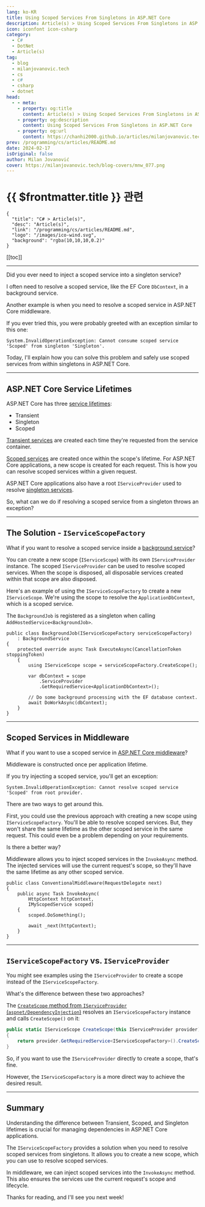 ```yaml
---
lang: ko-KR
title: Using Scoped Services From Singletons in ASP.NET Core
description: Article(s) > Using Scoped Services From Singletons in ASP.NET Core
icon: iconfont icon-csharp
category: 
  - C#
  - DotNet
  - Article(s)
tag: 
  - blog
  - milanjovanovic.tech
  - cs
  - c#
  - csharp
  - dotnet
head:
  - - meta:
    - property: og:title
      content: Article(s) > Using Scoped Services From Singletons in ASP.NET Core
    - property: og:description
      content: Using Scoped Services From Singletons in ASP.NET Core
    - property: og:url
      content: https://chanhi2000.github.io/articles/milanjovanovic.tech/using-scoped-services-from-singletons-in-aspnetcore.html
prev: /programming/cs/articles/README.md
date: 2024-02-17
isOriginal: false
author: Milan Jovanović
cover: https://milanjovanovic.tech/blog-covers/mnw_077.png
---
```


# {{ $frontmatter.title }} 관련

```component VPCard
{
  "title": "C# > Article(s)",
  "desc": "Article(s)",
  "link": "/programming/cs/articles/README.md",
  "logo": "/images/ico-wind.svg",
  "background": "rgba(10,10,10,0.2)"
}
```

[[toc]]

---

<SiteInfo
  name="Using Scoped Services From Singletons in ASP.NET Core"
  desc="Did you ever need to inject a scoped service into a singleton service? I'll explain how you can solve this problem and safely use scoped services from within singletons in ASP.NET Core."
  url="https://milanjovanovic.tech/blog/using-scoped-services-from-singletons-in-aspnetcore/"
  logo="https://milanjovanovic.tech/profile_favicon.png"
  preview="https://milanjovanovic.tech/blog-covers/mnw_077.png"/>

Did you ever need to inject a scoped service into a singleton service?

I often need to resolve a scoped service, like the EF Core `DbContext`, in a background service.

Another example is when you need to resolve a scoped service in ASP.NET Core middleware.

If you ever tried this, you were probably greeted with an exception similar to this one:

```
System.InvalidOperationException: Cannot consume scoped service 'Scoped' from singleton 'Singleton'.
```

Today, I'll explain how you can solve this problem and safely use scoped services from within singletons in ASP.NET Core.

---

## ASP.NET Core Service Lifetimes

ASP.NET Core has three [<FontIcon icon="fa-brands fa-microsoft"/>service lifetimes](https://learn.microsoft.com/en-us/dotnet/core/extensions/dependency-injection#service-lifetimes):

- Transient
- Singleton
- Scoped

[<FontIcon icon="fa-brands fa-microsoft"/>Transient services](https://learn.microsoft.com/en-us/dotnet/core/extensions/dependency-injection#transient) are created each time they're requested from the service container.

[<FontIcon icon="fa-brands fa-microsoft"/>Scoped services](https://learn.microsoft.com/en-us/dotnet/core/extensions/dependency-injection#scoped) are created once within the scope's lifetime. For ASP.NET Core applications, a new scope is created for each request. This is how you can resolve scoped services within a given request.

ASP.NET Core applications also have a root `IServiceProvider` used to resolve [<FontIcon icon="fa-brands fa-microsoft"/>singleton services](https://learn.microsoft.com/en-us/dotnet/core/extensions/dependency-injection#singleton).

So, what can we do if resolving a scoped service from a singleton throws an exception?

---

## The Solution - `IServiceScopeFactory`

What if you want to resolve a scoped service inside a [background service](/milanjovanovic.tech/running-background-tasks-in-asp-net-core.md)?

You can create a new scope (`IServiceScope`) with its own `IServiceProvider` instance. The scoped `IServiceProvider` can be used to resolve scoped services. When the scope is disposed, all disposable services created within that scope are also disposed.

Here's an example of using the `IServiceScopeFactory` to create a new `IServiceScope`. We're using the scope to resolve the `ApplicationDbContext`, which is a scoped service.

The `BackgroundJob` is registered as a singleton when calling `AddHostedService<BackgroundJob>`.

```cs{6,8-10}
public class BackgroundJob(IServiceScopeFactory serviceScopeFactory)
    : BackgroundService
{
    protected override async Task ExecuteAsync(CancellationToken stoppingToken)
    {
        using IServiceScope scope = serviceScopeFactory.CreateScope();

        var dbContext = scope
            .ServiceProvider
            .GetRequiredService<ApplicationDbContext>();

        // Do some background processing with the EF database context.
        await DoWorkAsync(dbContext);
    }
}
```

---

## Scoped Services in Middleware

What if you want to use a scoped service in [ASP.NET Core middleware](/milanjovanovic.tech/3-ways-to-create-middleware-in-asp-net-core.md)?

Middleware is constructed once per application lifetime.

If you try injecting a scoped service, you'll get an exception:

```
System.InvalidOperationException: Cannot resolve scoped service 'Scoped' from root provider.
```

There are two ways to get around this.

First, you could use the previous approach with creating a new scope using `IServiceScopeFactory`. You'll be able to resolve scoped services. But, they won't share the same lifetime as the other scoped service in the same request. This could even be a problem depending on your requirements.

Is there a better way?

Middleware allows you to inject scoped services in the `InvokeAsync` method. The injected services will use the current request's scope, so they'll have the same lifetime as any other scoped service.

```cs{5,7}
public class ConventionalMiddleware(RequestDelegate next)
{
    public async Task InvokeAsync(
        HttpContext httpContext,
        IMyScopedService scoped)
    {
        scoped.DoSomething();

        await _next(httpContext);
    }
}
```

---

## `IServiceScopeFactory` vs. `IServiceProvider`

You might see examples using the `IServiceProvider` to create a scope instead of the `IServiceScopeFactory`.

What's the difference between these two approaches?

The [`CreateScope` method from `IServiceProvider` (<FontIcon icon="iconfont icon-github"/>`aspnet/DependencyInjection`)](https://github.com/aspnet/DependencyInjection/blob/94b9cc9ace032f838e068702cc70ce57cc883bc7/src/DI.Abstractions/ServiceProviderServiceExtensions.cs#L125) resolves an `IServiceScopeFactory` instance and calls `CreateScope()` on it:

```cs
public static IServiceScope CreateScope(this IServiceProvider provider)
{
    return provider.GetRequiredService<IServiceScopeFactory>().CreateScope();
}
```

So, if you want to use the `IServiceProvider` directly to create a scope, that's fine.

However, the `IServiceScopeFactory` is a more direct way to achieve the desired result.

---

## Summary

Understanding the difference between Transient, Scoped, and Singleton lifetimes is crucial for managing dependencies in ASP.NET Core applications.

The `IServiceScopeFactory` provides a solution when you need to resolve scoped services from singletons. It allows you to create a new scope, which you can use to resolve scoped services.

In middleware, we can inject scoped services into the `InvokeAsync` method. This also ensures the services use the current request's scope and lifecycle.

Thanks for reading, and I'll see you next week!

